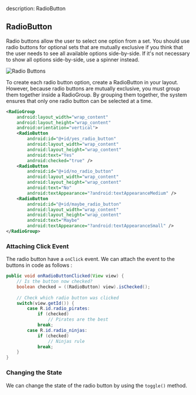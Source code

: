 description: RadioButton

## RadioButton

Radio buttons allow the user to select one option from a set. You should use radio buttons for optional sets that are mutually exclusive if you think that the user needs to see all available options side-by-side. If it's not necessary to show all options side-by-side, use a spinner instead.

![Radio Buttons](images/radio-buttons.png)


To create each radio button option, create a RadioButton in your layout. However, because radio buttons are mutually exclusive, you must group them together inside a RadioGroup. By grouping them together, the system ensures that only one radio button can be selected at a time.


```xml
<RadioGroup
    android:layout_width="wrap_content"
    android:layout_height="wrap_content"
    android:orientation="vertical">
    <RadioButton
        android:id="@+id/yes_radio_button"
        android:layout_width="wrap_content"
        android:layout_height="wrap_content"
        android:text="Yes"
        android:checked="true" />
    <RadioButton
        android:id="@+id/no_radio_button"
        android:layout_width="wrap_content"
        android:layout_height="wrap_content"
        android:text="No"
        android:textAppearance="?android:textAppearanceMedium" />
    <RadioButton
        android:id="@+id/maybe_radio_button"
        android:layout_width="wrap_content"
        android:layout_height="wrap_content"
        android:text="Maybe"
        android:textAppearance="?android:textAppearanceSmall" />
</RadioGroup>
```


### Attaching Click Event

The radio button have a `onClick` event. We can attach the event to the buttons in code as follows : 

```java
public void onRadioButtonClicked(View view) {
    // Is the button now checked?
    boolean checked = ((RadioButton) view).isChecked();
    
    // Check which radio button was clicked
    switch(view.getId()) {
        case R.id.radio_pirates:
            if (checked)
                // Pirates are the best
            break;
        case R.id.radio_ninjas:
            if (checked)
                // Ninjas rule
            break;
    }
}
```


### Changing the State

We can change the state of the radio button by using the `toggle()` method.
